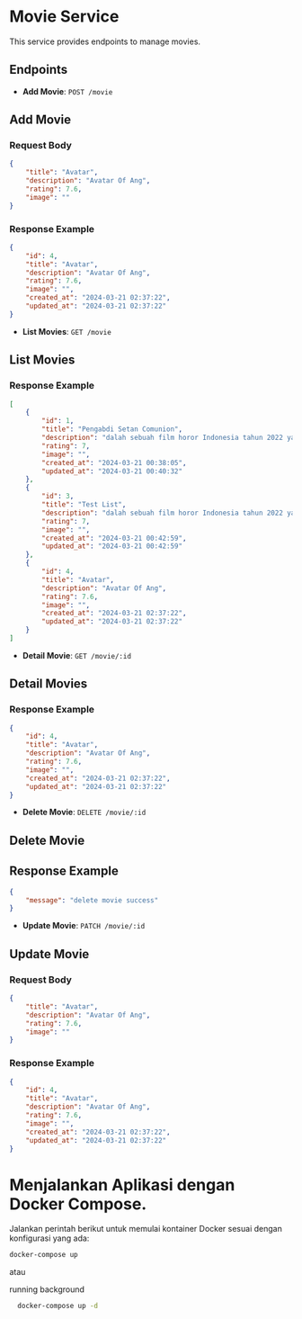 # Movie Service

This service provides endpoints to manage movies.

## Endpoints

- **Add Movie**: `POST /movie`
## Add Movie

### Request Body

```json
{
    "title": "Avatar",
    "description": "Avatar Of Ang",
    "rating": 7.6,
    "image": ""
}
```

### Response Example

```json
{
    "id": 4,
    "title": "Avatar",
    "description": "Avatar Of Ang",
    "rating": 7.6,
    "image": "",
    "created_at": "2024-03-21 02:37:22",
    "updated_at": "2024-03-21 02:37:22"
}
```

- **List Movies**: `GET /movie`
## List Movies

### Response Example

```json
[
    {
        "id": 1,
        "title": "Pengabdi Setan Comunion",
        "description": "dalah sebuah film horor Indonesia tahun 2022 yang disutradarai dan ditulis oleh Joko Anwar sebagai sekuel dari film tahun 2017, Pengabdi Setan.",
        "rating": 7,
        "image": "",
        "created_at": "2024-03-21 00:38:05",
        "updated_at": "2024-03-21 00:40:32"
    },
    {
        "id": 3,
        "title": "Test List",
        "description": "dalah sebuah film horor Indonesia tahun 2022 yang disutradarai dan ditulis oleh Joko Anwar sebagai sekuel dari film tahun 2017, Pengabdi Setan.",
        "rating": 7,
        "image": "",
        "created_at": "2024-03-21 00:42:59",
        "updated_at": "2024-03-21 00:42:59"
    },
    {
        "id": 4,
        "title": "Avatar",
        "description": "Avatar Of Ang",
        "rating": 7.6,
        "image": "",
        "created_at": "2024-03-21 02:37:22",
        "updated_at": "2024-03-21 02:37:22"
    }
]
```

- **Detail Movie**: `GET /movie/:id`
## Detail Movies

### Response Example

```json
{
    "id": 4,
    "title": "Avatar",
    "description": "Avatar Of Ang",
    "rating": 7.6,
    "image": "",
    "created_at": "2024-03-21 02:37:22",
    "updated_at": "2024-03-21 02:37:22"
}
```

- **Delete Movie**: `DELETE /movie/:id`
## Delete Movie

## Response Example

```json
{
    "message": "delete movie success"
}
```

- **Update Movie**: `PATCH /movie/:id`
## Update Movie

### Request Body

```json
{
    "title": "Avatar",
    "description": "Avatar Of Ang",
    "rating": 7.6,
    "image": ""
}
```
### Response Example

```json
{
    "id": 4,
    "title": "Avatar",
    "description": "Avatar Of Ang",
    "rating": 7.6,
    "image": "",
    "created_at": "2024-03-21 02:37:22",
    "updated_at": "2024-03-21 02:37:22"
}
```

# Menjalankan Aplikasi dengan Docker Compose.

Jalankan perintah berikut untuk memulai kontainer Docker sesuai dengan konfigurasi yang ada:
   
   ```bash
   docker-compose up
   ```
atau

running background

```bash
  docker-compose up -d
```
